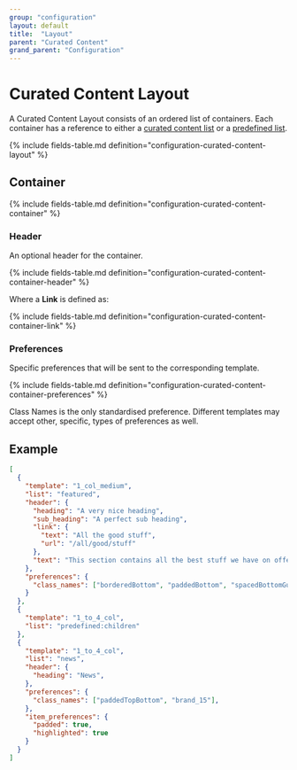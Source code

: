 ```yaml
---
group: "configuration"
layout: default
title:  "Layout"
parent: "Curated Content"
grand_parent: "Configuration"
---
```


# Curated Content Layout

A Curated Content Layout consists of an ordered list of containers. Each container has a reference to either a [curated content list](curated-content-list.md) or a [predefined list](curated-content-list.md#predefined-lists). 

{% include fields-table.md definition="configuration-curated-content-layout" %}

## Container

{% include fields-table.md definition="configuration-curated-content-container" %}

### Header

An optional header for the container.

{% include fields-table.md definition="configuration-curated-content-container-header" %}

Where a **Link** is defined as:  

{% include fields-table.md definition="configuration-curated-content-container-link" %}

### Preferences

Specific preferences that will be sent to the corresponding template.

{% include fields-table.md definition="configuration-curated-content-container-preferences" %}

Class Names is the only standardised preference. Different templates may accept other, specific, types of preferences as well.

## Example

``` json
[
  {
    "template": "1_col_medium",
    "list": "featured",
    "header": {
      "heading": "A very nice heading",
      "sub_heading": "A perfect sub heading",
      "link": {
        "text": "All the good stuff",
        "url": "/all/good/stuff"
      },
      "text": "This section contains all the best stuff we have on offer."
    },
    "preferences": {
      "class_names": ["borderedBottom", "paddedBottom", "spacedBottomGutter"]
    }
  },
  {
    "template": "1_to_4_col",
    "list": "predefined:children"
  },
  {
    "template": "1_to_4_col",
    "list": "news",
    "header": {
      "heading": "News",
    },
    "preferences": {
      "class_names": ["paddedTopBottom", "brand_15"],
    },
    "item_preferences": {
      "padded": true,
      "highlighted": true
    }
  }
]

```
